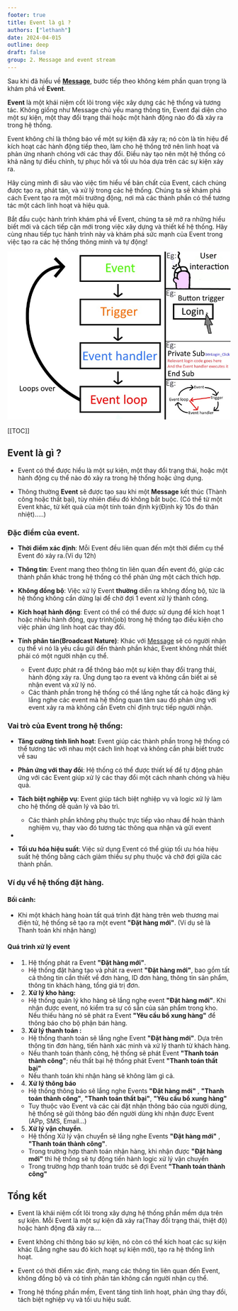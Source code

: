 ```yaml
---
footer: true
title: Event là gì ?
authors: ["lethanh"]
date: 2024-04-015
outline: deep
draft: false
group: 2. Message and event stream
---
```


Sau khi đã hiểu về **[Message](2024-04-15-message-la-gi.md)**, bước tiếp theo không kém phần quan trọng là khám phá về **Event**.

**Event** là một khái niệm cốt lõi trong việc xây dựng các hệ thống và tương tác. Không giống như Message chủ yếu mang thông tin, Event đại diện cho một sự kiện, một thay đổi trạng thái hoặc một hành động nào đó đã xảy ra trong hệ thống.

Event không chỉ là thông báo về một sự kiện đã xảy ra; nó còn là tín hiệu để kích hoạt các hành động tiếp theo, làm cho hệ thống trở nên linh hoạt và phản ứng nhanh chóng với các thay đổi. Điều này tạo nên một hệ thống có khả năng tự điều chỉnh, tự phục hồi và tối ưu hóa dựa trên các sự kiện xảy ra.

Hãy cùng mình đi sâu vào việc tìm hiểu về bản chất của Event, cách chúng được tạo ra, phát tán, và xử lý trong các hệ thống. Chúng ta sẽ khám phá cách Event tạo ra một môi trường động, nơi mà các thành phần có thể tương tác một cách linh hoạt và hiệu quả.

Bắt đầu cuộc hành trình khám phá về Event, chúng ta sẽ mở ra những hiểu biết mới và cách tiếp cận mới trong việc xây dựng và thiết kế hệ thống. Hãy cùng nhau tiếp tục hành trình này và khám phá sức mạnh của Event trong việc tạo ra các hệ thống thông minh và tự động!

![Image](2024-04-16-event-la-gi/1.jpg)

[[TOC]]

## Event là gì ?
- Event có thể được hiểu là một sự kiện, một thay đổi trạng thái, hoặc một hành động cụ thể nào đó xảy ra trong hệ thống hoặc ứng dụng.

- Thông thường **Event** sẽ được tạo sau khi một **Message** kết thúc (Thành công hoặc thất bại), tùy nhiên điều đó không bắt buộc. (Có thể từ một Event khác, từ kết quả của một tính toán định kỳ(Định kỳ 10s đo thân nhiệt).....)

### Đặc điểm của event.
- **Thời điểm xác định**: Mỗi Event đều liên quan đến một thời điểm cụ thể Event đó xảy ra.(Ví dụ 12h)

- **Thông tin**: Event mang theo thông tin liên quan đến event đó, giúp các thành phần khác trong hệ thống có thể phản ứng một cách thích hợp.

- **Không đồng bộ**: Việc xử lý Event **thường** diễn ra không đồng bộ, tức là hệ thống không cần dừng lại để chờ đợi 1 event xử lý thành công.

- **Kích hoạt hành động**: Event có thể có thể được sử dụng để kích hoạt 1 hoặc nhiều hành động, quy trình(job) trong hệ thống tạo điều kiện cho việc phản ứng linh hoạt các thay đổi.

- **Tính phân tán(Broadcast Nature)**: Khác với [Message](2024-04-15-message-la-gi.md) sẽ có người nhận cụ thể vì nó là yêu cầu gửi đến thành phần khác, Event không nhất thiết phải có một người nhận cụ thể.
  - Event được phát ra để thông báo một sự kiện thay đổi trạng thái, hành động xảy ra. Ứng dụng tạo ra event và không cần biết ai sẽ nhận event và xử lý nó.
  - Các thành phần trong hệ thống có thể lắng nghe tất cả hoặc đăng ký lắng nghe các event mà hệ thống quan tâm sau đó phản ứng với event xảy ra mà không cần Evetn chỉ định trực tiếp người nhận.

### Vai trò của Event trong hệ thống:
- **Tăng cường tính linh hoạt**: Event giúp các thành phần trong hệ thống có thể tương tác với nhau một cách linh hoạt và không cần phải biết trước về sau

- **Phản ứng với thay đổi**: Hệ thống có thể được thiết kế để tự động phản ứng với các Event giúp xử lý các thay đổi một cách nhanh chóng và hiệu quả.

- **Tách biệt nghiệp vụ**:  Event giúp tách biệt nghiệp vụ và logic xử lý làm cho hệ thống dễ quản lý và bảo trì.
  - Các thành phần không phụ thuộc trực tiếp vào nhau để hoàn thành nghiệm vụ, thay vào đó tương tác thông qua nhận và gửi event
- 
- **Tối ưu hóa hiệu suất**:  Việc sử dụng Event có thể giúp tối ưu hóa hiệu suất hệ thống bằng cách giảm thiểu sự phụ thuộc và chờ đợi giữa các thành phần.

### Ví dụ về hệ thống đặt hàng.

#### **Bối cảnh:** 
- Khi một khách hàng hoàn tất quá trình đặt hàng trên web thương mai điện tử, hệ thống sẽ tạo ra một event **"Đặt hàng mới"**. (Ví dụ sẽ là Thanh toán khi nhận hàng)

#### Quá trình xử lý event
- 1. Hệ thống phát ra Event **"Đặt hàng mới"**.
  - Hệ thống đặt hàng tạo và phát ra event **"Đặt hàng mới"**, bao gồm tất cả thông tin cần thiết về đơn hàng, ID đơn hàng, thông tin sản phẩm, thông tin khách hàng, tổng giá trị đơn.
- 2. **Xử lý kho hàng:**
  - Hệ thống quản lý kho hàng sẽ lắng nghẹ event **"Đặt hàng mới"**. Khi nhận được event, nó kiểm tra sự có sẵn của sản phẩm trong kho. Nếu thiếu hàng nó sẽ phát ra Event **"Yêu cầu bổ xung hàng"** để thông báo cho bộ phận bán hàng.
- 3. **Xử lý thanh toán :** 
  - Hệ thống thanh toán sẽ lắng nghe Event **"Đặt hàng mới"**. Dựa trên thông tin đơn hàng, tiến hành xác minh và xử lý thanh từ khách hàng.
  - Nếu thanh toán thành công, hệ thống sẽ phát Event **"Thanh toán thành công"**; nếu thất bại hệ thống phát Event **"Thanh toán thất bại"**
  - Nếu thanh toán khi nhận hàng sẽ không làm gì cả.
- 4. **Xử lý thông báo**
  - Hệ thống thông báo sẽ lắng nghe Events **"Đặt hàng mới"** , **"Thanh toán thành công"**, **"Thanh toán thất bại"**, **"Yêu cầu bổ xung hàng"**
  - Tuy thuộc vào Event và các cài đặt nhận thông báo của người dùng, hệ thống sẽ gửi thông báo đến người dùng khi nhận được Event (APp, SMS, Email...)
- 5. **Xử lý vận chuyển**.
  - Hệ thống Xử lý vận chuyển sẽ lắng nghe Events **"Đặt hàng mới"** , **"Thanh toán thành công"**.
  - Trong trường hợp thanh toán nhận hàng, khi nhận được  **"Đặt hàng mới"** thì hệ thống sẽ tự động tiến hành logic xử lý vận chuyển
  - Trong trường hợp thanh toán trước sẽ đợi Event **"Thanh toán thành công"**

## Tổng kết
- Event là khái niệm cốt lõi trong xây dựng hệ thống phần mềm dựa trên sự kiện. Mỗi Event là một sự kiện đã xảy ra(Thay đổi trạng thái, thiệt độ) hoặc hành động đã xảy ra....

- Event không chỉ thông báo sự kiện, nó còn có thể kích hoat các sự kiện khác (Lắng nghe sau đó kích hoạt sự kiện mới), tạo ra hệ thống linh hoạt.

- Event có thời điểm xác định, mang các thông tin liên quan đến Event, không đồng bộ và có tính phân tán không cần người nhận cụ thể.

- Trong hệ thống phần mềm, Event tăng tính linh hoạt, phản ứng thay đổi, tách biệt nghiệp vụ và tối ưu hiệu suất.

